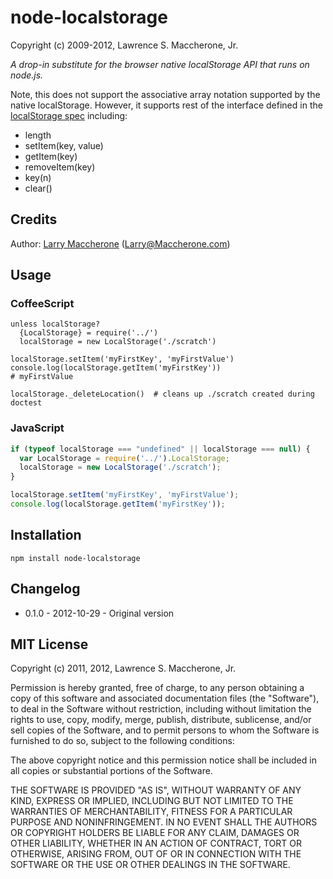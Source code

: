 # node-localstorage #

Copyright (c) 2009-2012, Lawrence S. Maccherone, Jr.

_A drop-in substitute for the browser native localStorage API that runs on node.js._

Note, this does not support the associative array notation supported by the native localStorage.
However, it supports rest of the interface defined in the
[localStorage spec](http://www.w3.org/TR/webstorage/#storage) including:

  * length
  * setItem(key, value)
  * getItem(key)
  * removeItem(key)
  * key(n)
  * clear()

## Credits ##

Author: [Larry Maccherone](http://maccherone.com) (<Larry@Maccherone.com>)

## Usage ##

### CoffeeScript ###

    unless localStorage?
      {LocalStorage} = require('../')
      localStorage = new LocalStorage('./scratch')

    localStorage.setItem('myFirstKey', 'myFirstValue')
    console.log(localStorage.getItem('myFirstKey'))
    # myFirstValue
    
    localStorage._deleteLocation()  # cleans up ./scratch created during doctest

### JavaScript ###

```JavaScript    
if (typeof localStorage === "undefined" || localStorage === null) {
  var LocalStorage = require('../').LocalStorage;
  localStorage = new LocalStorage('./scratch');
}

localStorage.setItem('myFirstKey', 'myFirstValue');
console.log(localStorage.getItem('myFirstKey'));
```

## Installation ##

`npm install node-localstorage`

## Changelog ##

* 0.1.0 - 2012-10-29 - Original version

## MIT License ##

Copyright (c) 2011, 2012, Lawrence S. Maccherone, Jr.

Permission is hereby granted, free of charge, to any person obtaining a copy of this software and associated 
documentation files (the "Software"), to deal in the Software without restriction, including without limitation 
the rights to use, copy, modify, merge, publish, distribute, sublicense, and/or sell copies of the Software, and 
to permit persons to whom the Software is furnished to do so, subject to the following conditions:

The above copyright notice and this permission notice shall be included in all copies or substantial portions of the Software.

THE SOFTWARE IS PROVIDED "AS IS", WITHOUT WARRANTY OF ANY KIND, EXPRESS OR IMPLIED, INCLUDING BUT NOT LIMITED 
TO THE WARRANTIES OF MERCHANTABILITY, FITNESS FOR A PARTICULAR PURPOSE AND NONINFRINGEMENT. IN NO EVENT SHALL 
THE AUTHORS OR COPYRIGHT HOLDERS BE LIABLE FOR ANY CLAIM, DAMAGES OR OTHER LIABILITY, WHETHER IN AN ACTION OF 
CONTRACT, TORT OR OTHERWISE, ARISING FROM, OUT OF OR IN CONNECTION WITH THE SOFTWARE OR THE USE OR OTHER DEALINGS 
IN THE SOFTWARE.